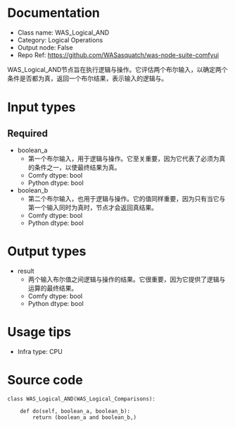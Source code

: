 # Documentation
- Class name: WAS_Logical_AND
- Category: Logical Operations
- Output node: False
- Repo Ref: https://github.com/WASasquatch/was-node-suite-comfyui

WAS_Logical_AND节点旨在执行逻辑与操作。它评估两个布尔输入，以确定两个条件是否都为真，返回一个布尔结果，表示输入的逻辑与。

# Input types
## Required
- boolean_a
    - 第一个布尔输入，用于逻辑与操作。它至关重要，因为它代表了必须为真的条件之一，以使最终结果为真。
    - Comfy dtype: bool
    - Python dtype: bool
- boolean_b
    - 第二个布尔输入，也用于逻辑与操作。它的值同样重要，因为只有当它与第一个输入同时为真时，节点才会返回真结果。
    - Comfy dtype: bool
    - Python dtype: bool

# Output types
- result
    - 两个输入布尔值之间逻辑与操作的结果。它很重要，因为它提供了逻辑与运算的最终结果。
    - Comfy dtype: bool
    - Python dtype: bool

# Usage tips
- Infra type: CPU

# Source code
```
class WAS_Logical_AND(WAS_Logical_Comparisons):

    def do(self, boolean_a, boolean_b):
        return (boolean_a and boolean_b,)
```